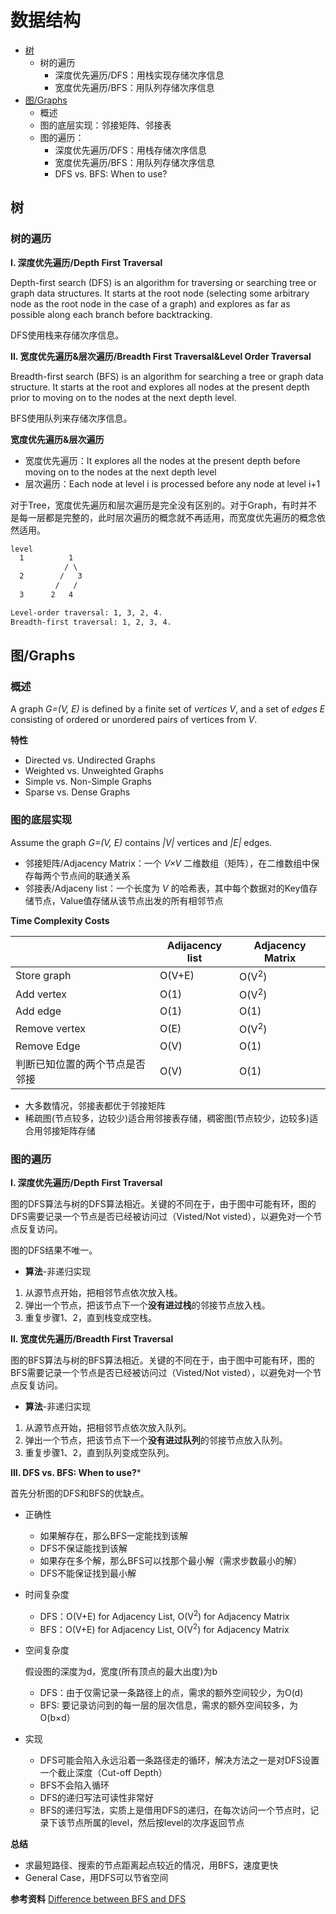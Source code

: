 # 数据结构

- [树](#树20230909)
  - 树的遍历 
    - 深度优先遍历/DFS：用栈实现存储次序信息
    - 宽度优先遍历/BFS：用队列存储次序信息
- [图/Graphs](#图20230909)
  - 概述
  - 图的底层实现：邻接矩阵、邻接表
  - 图的遍历：
    - 深度优先遍历/DFS：用栈存储次序信息
    - 宽度优先遍历/BFS：用队列存储次序信息
    - DFS vs. BFS: When to use?

## 树 <a name = "树20230909">

### 树的遍历

**I. 深度优先遍历/Depth First Traversal**

Depth-first search (DFS) is an algorithm for traversing or searching tree or graph data structures. It starts at the root node (selecting some arbitrary node as the root node in the case of a graph) and explores as far as possible along each branch before backtracking.

DFS使用栈来存储次序信息。

**II. 宽度优先遍历&层次遍历/Breadth First Traversal&Level Order Traversal**

Breadth-first search (BFS) is an algorithm for searching a tree or graph data structure. It starts at the root and explores all nodes at the present depth prior to moving on to the nodes at the next depth level. 

BFS使用队列来存储次序信息。

**宽度优先遍历&层次遍历**

  - 宽度优先遍历：It explores all the nodes at the present depth before moving on to the nodes at the next depth level
  - 层次遍历：Each node at level i is processed before any node at level i+1

对于Tree，宽度优先遍历和层次遍历是完全没有区别的。对于Graph，有时并不是每一层都是完整的，此时层次遍历的概念就不再适用，而宽度优先遍历的概念依然适用。

```html
level
  1          1
            / \
  2        /   3
          /   /
  3      2   4

Level-order traversal: 1, 3, 2, 4.
Breadth-first traversal: 1, 2, 3, 4.
```

## 图/Graphs <a name = "图20230909">

### 概述

A graph *G=(V, E)* is defined by a finite set of *vertices V*, and a set of *edges E* consisting of ordered or unordered pairs of vertices from *V*. 

**特性**

- Directed vs. Undirected Graphs
- Weighted vs. Unweighted Graphs
- Simple vs. Non-Simple Graphs
- Sparse vs. Dense Graphs

### 图的底层实现

Assume the graph *G=(V, E)* contains *|V|* vertices and *|E|* edges.
- 邻接矩阵/Adjacency Matrix：一个 *V×V* 二维数组（矩阵），在二维数组中保存每两个节点间的联通关系
- 邻接表/Adjaceny list：一个长度为 *V* 的哈希表，其中每个数据对的Key值存储节点，Value值存储从该节点出发的所有相邻节点

**Time Complexity Costs**

|   |Adijacency list|Adjacency Matrix|
|---|---|---|
|Store graph|O(V+E)|O(V<sup>2</sup>)|
|Add vertex|O(1)|O(V<sup>2</sup>)|
|Add edge|O(1)|O(1)|
|Remove vertex|O(E)|O(V<sup>2</sup>)|
|Remove Edge|O(V)|O(1)|
|判断已知位置的两个节点是否邻接|O(V)|O(1)|

- 大多数情况，邻接表都优于邻接矩阵
- 稀疏图(节点较多，边较少)适合用邻接表存储，稠密图(节点较少，边较多)适合用邻接矩阵存储

### 图的遍历

**I. 深度优先遍历/Depth First Traversal**

图的DFS算法与树的DFS算法相近。关键的不同在于，由于图中可能有环，图的DFS需要记录一个节点是否已经被访问过（Visted/Not visted），以避免对一个节点反复访问。

图的DFS结果不唯一。

- **算法**-非递归实现

1. 从源节点开始，把相邻节点依次放入栈。
2. 弹出一个节点，把该节点下一个**没有进过栈**的邻接节点放入栈。
3. 重复步骤1、2，直到栈变成空栈。

**II. 宽度优先遍历/Breadth First Traversal**

图的BFS算法与树的BFS算法相近。关键的不同在于，由于图中可能有环，图的BFS需要记录一个节点是否已经被访问过（Visted/Not visted），以避免对一个节点反复访问。

- **算法**-非递归实现

1. 从源节点开始，把相邻节点依次放入队列。
2. 弹出一个节点，把该节点下一个**没有进过队列**的邻接节点放入队列。
3. 重复步骤1、2，直到队列变成空队列。

**III. DFS vs. BFS: When to use?***

首先分析图的DFS和BFS的优缺点。

- 正确性
  - 如果解存在，那么BFS一定能找到该解
  - DFS不保证能找到该解
  - 如果存在多个解，那么BFS可以找那个最小解（需求步数最小的解）
  - DFS不能保证找到最小解
- 时间复杂度
  - DFS：O(V+E) for Adjacency List, O(V<sup>2</sup>) for Adjacency Matrix 
  - BFS：O(V+E) for Adjacency List, O(V<sup>2</sup>) for Adjacency Matrix
- 空间复杂度

  假设图的深度为d，宽度(所有顶点的最大出度)为b
  - DFS：由于仅需记录一条路径上的点，需求的额外空间较少，为O(d)
  - BFS: 要记录访问到的每一层的层次信息，需求的额外空间较多，为O(b×d）
- 实现
  - DFS可能会陷入永远沿着一条路径走的循环，解决方法之一是对DFS设置一个截止深度（Cut-off Depth）
  - BFS不会陷入循环
  - DFS的递归写法可读性非常好
  - BFS的递归写法，实质上是借用DFS的递归，在每次访问一个节点时，记录下该节点所属的level，然后按level的次序返回节点

**总结**

- 求最短路径、搜索的节点距离起点较近的情况，用BFS，速度更快
- General Case，用DFS可以节省空间

 **参考资料**
[Difference between BFS and DFS](https://www.geeksforgeeks.org/difference-between-bfs-and-dfs/?ref=lbp)







